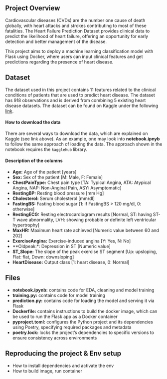 ## Project Overview
Cardiovascular diseases (CVDs) are the number one cause of death globally, with heart attacks and strokes contributing to most of these fatalities. The Heart Failure Prediction Dataset provides clinical data to predict the likelihood of heart failure, offering an opportunity for early detection and better management of the disease.

This project aims to deploy a machine learning classification model with Flask using Docker, where users can input clinical features and get predictions regarding the presence of heart disease.


## Dataset 
The dataset used in this project contains 11 features related to the clinical conditions of patients that are used to predict heart disease. The dataset has 918 observations and is derived from combining 5 existing heart disease datasets. The dataset can be found on Kaggle under the following [link](https://www.kaggle.com/datasets/fedesoriano/heart-failure-prediction).

#### How to download the data
There are several ways to download the data, which are explained on Kaggle (see link above). As an example, one may look into **notebook.ipnyb**  to follow the same approach of loading the data. The approach shown in the notebook requires the ```kagglehub``` library. 

#### Description of the columns
- **Age:** Age of the patient [years]
- **Sex:** Sex of the patient [M: Male, F: Female]
- **ChestPainType:** Chest pain type [TA: Typical Angina, ATA: Atypical Angina, NAP: Non-Anginal Pain, ASY: Asymptomatic]
- **RestingBP:** Resting blood pressure [mm Hg]
- **Cholesterol:** Serum cholesterol [mm/dl]
- **FastingBS:** Fasting blood sugar [1: if FastingBS > 120 mg/dl, 0: otherwise]
- **RestingECG:** Resting electrocardiogram results [Normal, ST: having ST-T wave abnormality, LVH: showing probable or definite left ventricular hypertrophy]
- **MaxHR:** Maximum heart rate achieved [Numeric value between 60 and 202]
- **ExerciseAngina:** Exercise-induced angina [Y: Yes, N: No]
- **Oldpeak:*: Depression in ST [Numeric value]
- **ST_Slope:** The slope of the peak exercise ST segment [Up: upsloping, Flat: flat, Down: downsloping]
- **HeartDisease:** Output class [1: heart disease, 0: Normal]


## Files
- **notebook.ipynb:** contains code for EDA, cleaning and model training
- **training.py:** contains code for model training
- **prediction.py:** contains code for loading the model and serving it via Flask
- **Dockerfile:** contains instructions to build the docker image, which can be used to run the Flask app as a Docker container
- **pyproject.toml:** configures the Python project and its dependencies using Poetry, specifying required packages and metadata
- **poetry.lock:** locks the project’s dependencies to specific versions to ensure consistency across environments

## Reproducing the project & Env setup
- How to install dependencies and activate the env
- How to build image, run container